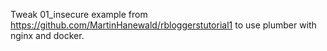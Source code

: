

Tweak 01_insecure example from 
https://github.com/MartinHanewald/rbloggerstutorial1
to use plumber with nginx and docker.




